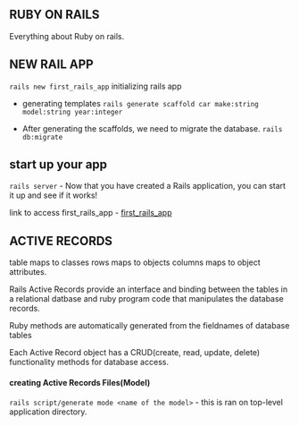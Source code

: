 ## RUBY ON RAILS
Everything about Ruby on rails.
## NEW RAIL APP
`rails new first_rails_app`
initializing rails app

- generating templates
`rails generate scaffold car make:string model:string year:integer`

 - After generating the scaffolds, we need to migrate the database.
`rails db:migrate`

## start up your app
`rails server` - Now that you have created a Rails application, you can start it up and see if it works!

link to access first_rails_app - [first_rails_app](http://localhost:3000/cars)


## ACTIVE RECORDS
table maps to classes
rows maps to objects
columns maps to object attributes.

Rails Active Records provide an interface and binding between the tables in a relational datbase and ruby program code that manipulates the database records.

Ruby methods are automatically generated from the fieldnames of database tables

Each Active Record object has a CRUD(create, read, update, delete) functionality methods for database access.

#### creating Active Records Files(Model)
`rails script/generate mode <name of the model>` - this is ran on top-level application directory.